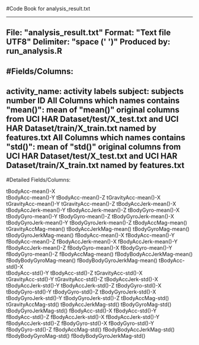 #Code Book for analysis_result.txt

---
File: "analysis_result.txt"
Format: "Text file UTF8"
Delimiter: "space (' ')"
Produced by: run_analysis.R
---

#Fields/Columns:
---
activity_name: activity labels
subject: subjects number ID
All Columns which names contains "mean()": mean of "mean()" original columns from UCI HAR Dataset/test/X_test.txt and UCI HAR Dataset/train/X_train.txt named by features.txt
All Columns which names contains "std()": mean of "std()" original columns from UCI HAR Dataset/test/X_test.txt and UCI HAR Dataset/train/X_train.txt named by features.txt
---

#Detailed Fields/Columns:

tBodyAcc-mean()-X          
tBodyAcc-mean()-Y           tBodyAcc-mean()-Z           tGravityAcc-mean()-X       
tGravityAcc-mean()-Y        tGravityAcc-mean()-Z        tBodyAccJerk-mean()-X      
tBodyAccJerk-mean()-Y       tBodyAccJerk-mean()-Z       tBodyGyro-mean()-X         
tBodyGyro-mean()-Y          tBodyGyro-mean()-Z          tBodyGyroJerk-mean()-X     
tBodyGyroJerk-mean()-Y      tBodyGyroJerk-mean()-Z      tBodyAccMag-mean()         
tGravityAccMag-mean()       tBodyAccJerkMag-mean()      tBodyGyroMag-mean()        
tBodyGyroJerkMag-mean()     fBodyAcc-mean()-X           fBodyAcc-mean()-Y          
fBodyAcc-mean()-Z           fBodyAccJerk-mean()-X       fBodyAccJerk-mean()-Y      
fBodyAccJerk-mean()-Z       fBodyGyro-mean()-X          fBodyGyro-mean()-Y         
fBodyGyro-mean()-Z          fBodyAccMag-mean()          fBodyBodyAccJerkMag-mean() 
fBodyBodyGyroMag-mean()     fBodyBodyGyroJerkMag-mean() tBodyAcc-std()-X           
tBodyAcc-std()-Y            tBodyAcc-std()-Z            tGravityAcc-std()-X        
tGravityAcc-std()-Y         tGravityAcc-std()-Z         tBodyAccJerk-std()-X       
tBodyAccJerk-std()-Y        tBodyAccJerk-std()-Z        tBodyGyro-std()-X          
tBodyGyro-std()-Y           tBodyGyro-std()-Z           tBodyGyroJerk-std()-X      
tBodyGyroJerk-std()-Y       tBodyGyroJerk-std()-Z       tBodyAccMag-std()          
tGravityAccMag-std()        tBodyAccJerkMag-std()       tBodyGyroMag-std()         
tBodyGyroJerkMag-std()      fBodyAcc-std()-X            fBodyAcc-std()-Y           
fBodyAcc-std()-Z            fBodyAccJerk-std()-X        fBodyAccJerk-std()-Y       
fBodyAccJerk-std()-Z        fBodyGyro-std()-X           fBodyGyro-std()-Y          
fBodyGyro-std()-Z           fBodyAccMag-std()           fBodyBodyAccJerkMag-std()  
fBodyBodyGyroMag-std()      fBodyBodyGyroJerkMag-std() 
 